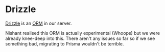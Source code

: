 # Drizzle

[Drizzle](https://orm.drizzle.team/) is an [ORM](../concepts/orm) in our server. 

Nishant realised this ORM is actually experimental (Whoops) but we were already knee-deep into this. There aren't any issues so far so if we see something bad, migrating to Prisma wouldn't be terrible.